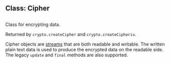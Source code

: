 ## Class: Cipher

## 

Class for encrypting data.

Returned by `crypto.createCipher` and `crypto.createCipheriv`.

Cipher objects are [streams][0] that are both readable and
writable. The written plain text data is used to produce the
encrypted data on the readable side. The legacy `update` and `final`
methods are also supported.


[0]: stream.html